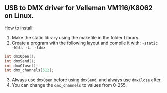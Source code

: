 USB to DMX driver for Velleman VM116/K8062 on Linux.
------------
How to install:

1. Make the static library using the makefile in the folder Library.
2. Create a program with the following layout and compile it with: `-static -Wall -L. -ldmx`

```c
int dmxOpen();
int dmxSend();
int dmxClose();
int dmx_channels[512];
```

3. Always use `dmxOpen` before using `dmxSend`, and always use `dmxClose` after.
4. You can change the `dmx_channels` to values from 0-255.
